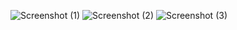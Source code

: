 ![Screenshot (1)](https://github.com/user-attachments/assets/2b16c1a5-c329-4719-aad8-605599e80167)
![Screenshot (2)](https://github.com/user-attachments/assets/172aa049-4f27-41c5-9816-be80e5565ba7)
![Screenshot (3)](https://github.com/user-attachments/assets/0e10ad13-f63d-4c6e-8dba-dd9dcdcf1611)
